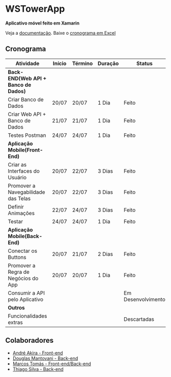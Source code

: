 # WSTowerApp
**Aplicativo móvel feito em Xamarin**

Veja a [documentação](./Documentos/Documentacao.md "Documentação em .docx"). Baixe o [cronograma em Excel](https://github.com/marcostomas/WSTowerApp/raw/master/Cronograma_Grupo-9.xlsx "Cronograma do grupo 9 em .xlsx")

## Cronograma

|Atividade                              |Início   |Término   |Duração |Status                  |
|---------------------------------------|---------|----------|--------|------------------------|
|**Back-END(Web API + Banco de Dados)** |         |          |        |                        |
|Criar Banco de Dados                   |  20/07  |   20/07  | 1 Dia  |  Feito                 |
|Criar Web API + Banco de Dados         |  21/07  |   21/07  | 1 Dia  |  Feito                 |
|Testes Postman                         |  24/07  |   24/07  | 1 Dia  |  Feito                 |
|**Aplicação Mobile(Front-End)**        |         |          |        |                        |
|Criar as Interfaces do Usuário         |  20/07  |   22/07  | 3 Dias |  Feito                 |
|Promover a Navegabilidade das Telas    |  20/07  |   22/07  | 3 Dias |  Feito                 |
|Definir Animações                      |  22/07  |   24/07  | 3 Dias |  Feito                 |
|Testar                                 |  24/07  |   24/07  | 1 Dia  |  Feito                 |
|**Aplicação Mobile(Back-End)**         |         |          |        |                        |
|Conectar os Buttons                    |  20/07  |   21/07  | 2 Dias |  Feito                 |
|Promover a Regra de Negócios do App    |  20/07  |   20/07  | 1 Dia  |  Feito                 |
|Consumir a API pelo Aplicativo         |         |          |        |  Em Desenvolvimento    |
|**Outros**                             |         |          |        |                        |
|Funcionalidades extras                 |         |          |        |  Descartadas           |

## Colaboradores

- [André Akira - Front-end](https://github.com/DevAndreAkira "André Akira")
- [Douglas Mantovani - Back-end](https://github.com/Douglasmantovani "Douglas Mantovani")
- [Marcos Tomás - Front-end/Back-end](https://github.com/marcostomas "Marcos Tomás")
- [Thiago Silva - Back-end](https://github.com/Thihenriquesilva "Thiago Silva")

